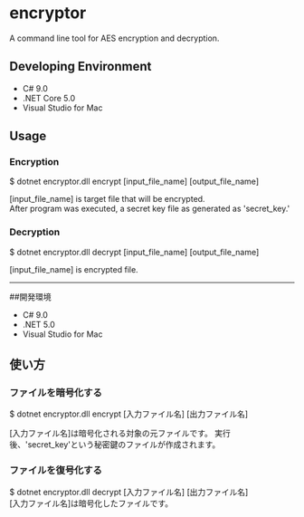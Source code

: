 # encryptor
A command line tool for AES encryption and decryption.

## Developing Environment

- C# 9.0
- .NET Core 5.0
- Visual Studio for Mac

## Usage
### Encryption
$ dotnet encryptor.dll encrypt [input_file_name] [output_file_name]  

[input_file_name] is target file that will be encrypted.  
After program was executed, a secret key file as generated as 'secret_key.'  

### Decryption
$ dotnet encryptor.dll decrypt [input_file_name] [output_file_name]  

[input_file_name] is encrypted file.  

***********************************

##開発環境

- C# 9.0
- .NET 5.0
- Visual Studio for Mac

## 使い方
### ファイルを暗号化する
$ dotnet encryptor.dll encrypt [入力ファイル名] [出力ファイル名]  

[入力ファイル名]は暗号化される対象の元ファイルです。
実行後、'secret_key'という秘密鍵のファイルが作成されます。

### ファイルを復号化する
$ dotnet encryptor.dll decrypt [入力ファイル名] [出力ファイル名]  
[入力ファイル名]は暗号化したファイルです。
